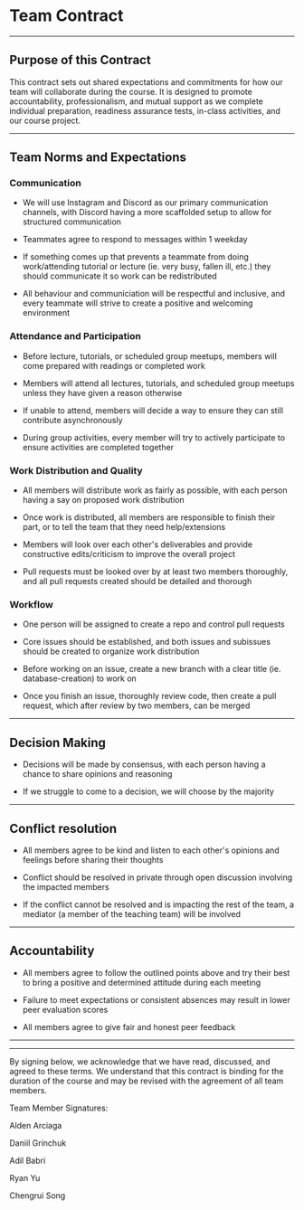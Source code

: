 # Team Contract
---
## Purpose of this Contract

This contract sets out shared expectations and commitments for how our team will collaborate during the course. It is designed to promote accountability, professionalism, and mutual support as we complete individual preparation, readiness assurance tests, in-class activities, and our course project.

---
## Team Norms and Expectations

### Communication

* We will use Instagram and Discord as our primary communication channels, with Discord having a more scaffolded setup to allow for structured communication

* Teammates agree to respond to messages within 1 weekday

* If something comes up that prevents a teammate from doing work/attending tutorial or lecture (ie. very busy, fallen ill, etc.) they should communicate it so work can be redistributed

* All behaviour and communiciation will be respectful and inclusive, and every teammate will strive to create a positive and welcoming environment


### Attendance and Participation

* Before lecture, tutorials, or scheduled group meetups, members will come prepared with readings or completed work

* Members will attend all lectures, tutorials, and scheduled group meetups unless they have given a reason otherwise

* If unable to attend, members will decide a way to ensure they can still contribute asynchronously

* During group activities, every member will try to actively participate to ensure activities are completed together


### Work Distribution and Quality

* All members will distribute work as fairly as possible, with each person having a say on proposed work distribution

* Once work is distributed, all members are responsible to finish their part, or to tell the team that they need help/extensions

* Members will look over each other's deliverables and provide constructive edits/criticism to improve the overall project

* Pull requests must be looked over by at least two members thoroughly, and all pull requests created should be detailed and thorough


### Workflow

* One person will be assigned to create a repo and control pull requests

* Core issues should be established, and both issues and subissues should be created to organize work distribution

* Before working on an issue, create a new branch with a clear title (ie. database-creation) to work on

* Once you finish an issue, thoroughly review code, then create a pull request, which after review by two members, can be merged

---

## Decision Making

* Decisions will be made by consensus, with each person having a chance to share opinions and reasoning

* If we struggle to come to a decision, we will choose by the majority

---
## Conflict resolution

* All members agree to be kind and listen to each other's opinions and feelings before sharing their thoughts

* Conflict should be resolved in private through open discussion involving the impacted members

* If the conflict cannot be resolved and is impacting the rest of the team, a mediator (a member of the teaching team) will be involved
  
---

## Accountability

* All members agree to follow the outlined points above and try their best to bring a positive and determined attitude during each meeting

* Failure to meet expectations or consistent absences may result in lower peer evaluation scores

* All members agree to give fair and honest peer feedback

---

---

By signing below, we acknowledge that we have read, discussed, and agreed to these terms. We understand that this contract is binding for the duration of the course and may be revised with the agreement of all team members.

Team Member Signatures:

Alden Arciaga

Daniil Grinchuk

Adil Babri

Ryan Yu

Chengrui Song
